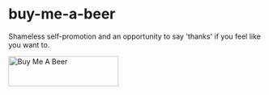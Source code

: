 # buy-me-a-beer
Shameless self-promotion and an opportunity to say 'thanks' if you feel like you want to.

<a href="https://www.buymeacoffee.com/muppet3000" target="_blank"><img src="https://muppet3000.noip.me/images/buy-me-a-beer.PNG" alt="Buy Me A Beer" style="height: 60px !important;width: 217px !important;" ></a>
